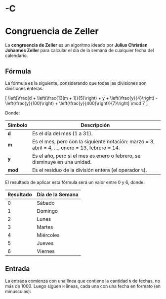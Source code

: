 # -C
# Congruencia de Zeller

La **congruencia de Zeller** es un algoritmo ideado por **Julius Christian Johannes Zeller** para calcular el día de la semana de cualquier fecha del calendario.

## Fórmula

La fórmula es la siguiente, considerando que todas las divisiones son divisiones enteras:

\[
\left[\frac{d + \left(\frac{13(m + 1)}{5}\right) + y + \left(\frac{y}{4}\right) - \left(\frac{y}{100}\right) + \left(\frac{y}{400}\right)}{7}\right] \mod 7
\]

Donde:

| **Símbolo** | **Descripción**                                                                                                         |
|-------------|-------------------------------------------------------------------------------------------------------------------------|
| **d**       | Es el día del mes (1 a 31).                                                                                             |
| **m**       | Es el mes, pero con la siguiente notación: marzo = 3, abril = 4, …, enero = 13, febrero = 14.                           |
| **y**       | Es el año, pero si el mes es enero o febrero, se disminuye en una unidad.                                               |
| **mod**     | Es el residuo de la división entera (el operador `%`).                                                                  |

El resultado de aplicar esta fórmula será un valor entre 0 y 6, donde:

| **Resultado** | **Día de la Semana** |
|---------------|----------------------|
| 0             | Sábado               |
| 1             | Domingo              |
| 2             | Lunes                |
| 3             | Martes               |
| 4             | Miércoles            |
| 5             | Jueves               |
| 6             | Viernes              |

## Entrada

La entrada comienza con una línea que contiene la cantidad `N` de fechas, no más de 1000. Luego siguen `N` líneas, cada una con una fecha en formato (en minúsculas):

